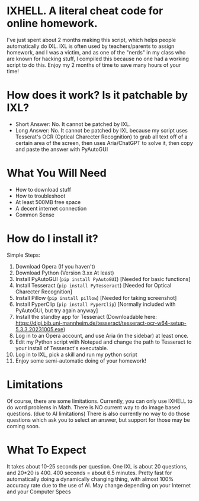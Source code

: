# IXHELL. A literal cheat code for online homework.

I've just spent about 2 months making this script, which helps people automatically do IXL. IXL is often used by teachers/parents to assign homework, and I was a victim, and as one of the "nerds" in my class who are known for hacking stuff, I compiled this because no one had a working script to do this. Enjoy my 2 months of time to save many hours of your time!

# How does it work? Is it patchable by IXL?
- Short Answer: No. It cannot be patched by IXL.
- Long Answer: No. It cannot be patched by IXL because my script uses Tesserat's OCR (Optical Charecter Recognition) to grab all text off of a certain area of the screen, then uses Aria/ChatGPT to solve it, then copy and paste the answer with PyAutoGUI

# What You Will Need
- How to download stuff 
- How to troubleshoot 
- At least 500MB free space 
- A decent internet connection 
- Common Sense 

# How do I install it?
Simple Steps:
1. Download Opera (If you haven't)
2. Download Python (Version 3.xx At least)
3. Install PyAutoGUI (<code>pip install PyAutoGUI</code>) [Needed for basic functions]
4. Install Tesseract (<code>pip install PyTesseract</code>) [Needed for Optical Charecter Recognition]
5. Install Pillow (<code>pip install pillow</code>) [Needed for taking screenshot]
6. Install PyperClip (<code>pip install PyperClip</code>) [Normally included with PyAutoGUI, but try again anyway]
7. Install the standby app for Tesseract (Downloadable here: https://digi.bib.uni-mannheim.de/tesseract/tesseract-ocr-w64-setup-5.3.3.20231005.exe)
8. Log in to an Opera account, and use Aria (in the sidebar) at least once.
9. Edit my Python script with Notepad and change the path to Tesseract to your install of Tesseract's executable.
10. Log in to IXL, pick a skill and run my python script
11. Enjoy some semi-automatic doing of your homework!

# Limitations
Of course, there are some limitations. Currently, you can only use IXHELL to do word problems in Math. There is NO current way to do image based questions. (due to AI limitations)
There is also currently no way to do those questions which ask you to select an answer, but support for those may be coming soon.

# What To Expect
It takes about 10-25 seconds per question. One IXL is about 20 questions, and 20*20 is 400. 400 seconds = about 6.5 minutes. Pretty fast for automatically doing a dynamically changing thing, with almost 100% accuracy rate due to the use of AI. May change depending on your Internet and your Computer Specs

